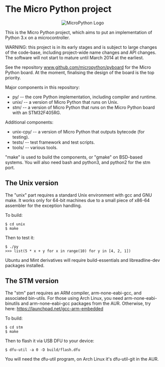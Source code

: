 The Micro Python project
========================
<p align="center">
  <img src="https://raw2.github.com/micropython/micropython/master/logo/upython-with-micro.png" alt="MicroPython Logo"/>
</p>

This is the Micro Python project, which aims to put an implementation
of Python 3.x on a microcontroller.

WARNING: this project is in its early stages and is subject to large
changes of the code-base, including project-wide name changes and API
changes.  The software will not start to mature until March 2014 at the
earliest.

See the repository www.github.com/micropython/pyboard for the Micro
Python board.  At the moment, finalising the design of the board is
the top priority.

Major components in this repository:
- py/ -- the core Python implementation, including compiler and runtime.
- unix/ -- a version of Micro Python that runs on Unix.
- stm/ -- a version of Micro Python that runs on the Micro Python board
  with an STM32F405RG.

Additional components:
- unix-cpy/ -- a version of Micro Python that outputs bytecode (for testing).
- tests/ -- test framework and test scripts.
- tools/ -- various tools.

"make" is used to build the components, or "gmake" on BSD-based systems.
You will also need bash and python3, and python2 for the stm port.

The Unix version
----------------

The "unix" part requires a standard Unix environment with gcc and GNU make.
It works only for 64-bit machines due to a small piece of x86-64 assembler
for the exception handling.

To build:

    $ cd unix
    $ make

Then to test it:

    $ ./py
    >>> list(5 * x + y for x in range(10) for y in [4, 2, 1])

Ubuntu and Mint derivatives will require build-essentials and libreadline-dev
packages installed.

The STM version
---------------

The "stm" part requires an ARM compiler, arm-none-eabi-gcc, and associated
bin-utils.  For those using Arch Linux, you need arm-none-eabi-binutils and
arm-none-eabi-gcc packages from the AUR.  Otherwise, try here:
https://launchpad.net/gcc-arm-embedded

To build:

    $ cd stm
    $ make

Then to flash it via USB DFU to your device:

    $ dfu-util -a 0 -D build/flash.dfu

You will need the dfu-util program, on Arch Linux it's dfu-util-git in the AUR.
